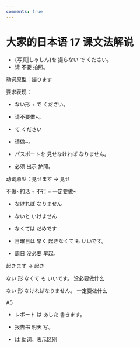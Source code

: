 ```yaml
---
comments: true
---
```


# 大家的日本语 17 课文法解说

- {写真|しゃしん}を 撮らない で ください。
- 请 不要 拍照。

动词原型：撮ります  

要求表现：

- ない形  + で ください。  
- 请不要做~。
- て ください
- 请做~。


- パスポートを 見せなければ なりません。
- 必须 出示 护照。

动词原型：見せます -> 見せ

不做~的话  +  不行  = 一定要做~

- なければ なりません
- ないと いけません
- なくては だめです


- 日曜日は 早く 起きなくて も いいです。
- 周日 没必要 早起。

起きます -> 起き

ない 形 なくて も いいです。
没必要做什么

ない 形 なければなりません。
一定要做什么

A5 

- レポート は あした 書きます。
- 报告书 明天 写。

- は  助词，表示区别

